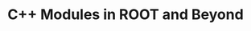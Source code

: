 ---
layout: default
title: C++ Modules in ROOT and Beyond
authors: Vassil Vassilev, David Lange, Malik Shahzad Muzaffar, Mircho Rodozov, Oksana Shadura and Alexander Penev
publication: 24th International Conference on Computing in High Energy and Nuclear Physics (CHEP 2019)
year: 2020
type: CLING
doi: 10.48550/arXiv.2004.06507
---